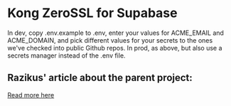 #  Kong ZeroSSL for Supabase
In dev, copy .env.example to .env, enter your values for ACME_EMAIL and ACME_DOMAIN, and pick different values for your secrets to the ones we've checked into public Github repos.
In prod, as above, but also use a secrets manager instead of the .env file.

## Razikus' article about the parent project:
[Read more here](https://medium.com/@razikus/self-hosted-supabase-with-lets-encrypt-certificate-for-kong-2a6a8dd298db)
